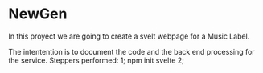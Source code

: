 # NewGen
In this proyect we are going to create a svelt webpage for a Music Label.

The intentention is to document the code and the back end processing for the service.
Steppers performed:
1; npm init svelte
2;
